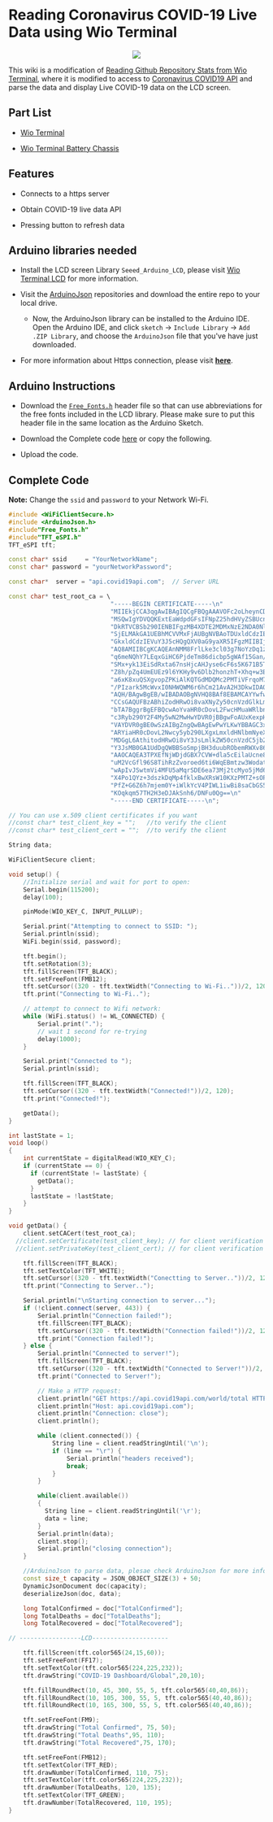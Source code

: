 # Reading Coronavirus COVID-19 Live Data using Wio Terminal

<div align=center><img src="https://files.seeedstudio.com/wiki/Wio-Terminal/img/COVID-19.gif"/></div>

This wiki is a modification of [Reading Github Repository Stats from Wio Terminal](https://wiki.seeedstudio.com/Wio-Terminal-Reading-Github/), where it is modified to access to [Coronavirus COVID19 API](https://covid19api.com/) and parse the data and display Live COVID-19 data on the LCD screen.

## Part List

- [Wio Terminal](https://www.seeedstudio.com/Wio-Terminal-p-4509.html)

- [Wio Terminal Battery Chassis](https://www.seeedstudio.com/Wio-Terminal-Chassis-Battery-p-4516.html)

## Features

- Connects to a https server

- Obtain COVID-19 live data API

- Pressing button to refresh data

## Arduino libraries needed

- Install the LCD screen Library `Seeed_Arduino_LCD`, please visit [Wio Terminal LCD](https://wiki.seeedstudio.com/Wio-Terminal-LCD-Overview/) for more information.

- Visit the [ArduinoJson](https://github.com/bblanchon/ArduinoJson) repositories and download the entire repo to your local drive.

    - Now, the ArduinoJson library can be installed to the Arduino IDE. Open the Arduino IDE, and click `sketch` -> `Include Library` -> `Add .ZIP Library`, and choose the `ArduinoJson` file that you've have just downloaded.

- For more information about Https connection, please visit [**here**](https://wiki.seeedstudio.com/Wio-Terminal-Wi-Fi/#wi-fi-https-connection-example-code).

## Arduino Instructions

- Download the [`Free_Fonts.h`](https://files.seeedstudio.com/wiki/Wio-Terminal/res/Free_Fonts.h) header file so that can use abbreviations for the free fonts included in the LCD library. Please make sure to put this header file in the same location as the Arduino Sketch.

- Download the Complete code [here](http://files.seeedstudio.com/wiki/Wio-Terminal/res/covid.zip) or copy the following.

- Upload the code.

## Complete Code

**Note:** Change the `ssid` and `password` to your Network Wi-Fi.


```cpp
#include <WiFiClientSecure.h>
#include <ArduinoJson.h>
#include"Free_Fonts.h"
#include"TFT_eSPI.h"
TFT_eSPI tft;

const char* ssid     = "YourNetworkName";
const char* password = "yourNetworkPassword";

const char*  server = "api.covid19api.com";  // Server URL

const char* test_root_ca = \
                            "-----BEGIN CERTIFICATE-----\n"
                            "MIIEkjCCA3qgAwIBAgIQCgFBQgAAAVOFc2oLheynCDANBgkqhkiG9w0BAQsFADA/\n"
                            "MSQwIgYDVQQKExtEaWdpdGFsIFNpZ25hdHVyZSBUcnVzdCBDby4xFzAVBgNVBAMT\n"
                            "DkRTVCBSb290IENBIFgzMB4XDTE2MDMxNzE2NDA0NloXDTIxMDMxNzE2NDA0Nlow\n"
                            "SjELMAkGA1UEBhMCVVMxFjAUBgNVBAoTDUxldCdzIEVuY3J5cHQxIzAhBgNVBAMT\n"
                            "GkxldCdzIEVuY3J5cHQgQXV0aG9yaXR5IFgzMIIBIjANBgkqhkiG9w0BAQEFAAOC\n"
                            "AQ8AMIIBCgKCAQEAnNMM8FrlLke3cl03g7NoYzDq1zUmGSXhvb418XCSL7e4S0EF\n"
                            "q6meNQhY7LEqxGiHC6PjdeTm86dicbp5gWAf15Gan/PQeGdxyGkOlZHP/uaZ6WA8\n"
                            "SMx+yk13EiSdRxta67nsHjcAHJyse6cF6s5K671B5TaYucv9bTyWaN8jKkKQDIZ0\n"
                            "Z8h/pZq4UmEUEz9l6YKHy9v6Dlb2honzhT+Xhq+w3Brvaw2VFn3EK6BlspkENnWA\n"
                            "a6xK8xuQSXgvopZPKiAlKQTGdMDQMc2PMTiVFrqoM7hD8bEfwzB/onkxEz0tNvjj\n"
                            "/PIzark5McWvxI0NHWQWM6r6hCm21AvA2H3DkwIDAQABo4IBfTCCAXkwEgYDVR0T\n"
                            "AQH/BAgwBgEB/wIBADAOBgNVHQ8BAf8EBAMCAYYwfwYIKwYBBQUHAQEEczBxMDIG\n"
                            "CCsGAQUFBzABhiZodHRwOi8vaXNyZy50cnVzdGlkLm9jc3AuaWRlbnRydXN0LmNv\n"
                            "bTA7BggrBgEFBQcwAoYvaHR0cDovL2FwcHMuaWRlbnRydXN0LmNvbS9yb290cy9k\n"
                            "c3Ryb290Y2F4My5wN2MwHwYDVR0jBBgwFoAUxKexpHsscfrb4UuQdf/EFWCFiRAw\n"
                            "VAYDVR0gBE0wSzAIBgZngQwBAgEwPwYLKwYBBAGC3xMBAQEwMDAuBggrBgEFBQcC\n"
                            "ARYiaHR0cDovL2Nwcy5yb290LXgxLmxldHNlbmNyeXB0Lm9yZzA8BgNVHR8ENTAz\n"
                            "MDGgL6AthitodHRwOi8vY3JsLmlkZW50cnVzdC5jb20vRFNUUk9PVENBWDNDUkwu\n"
                            "Y3JsMB0GA1UdDgQWBBSoSmpjBH3duubRObemRWXv86jsoTANBgkqhkiG9w0BAQsF\n"
                            "AAOCAQEA3TPXEfNjWDjdGBX7CVW+dla5cEilaUcne8IkCJLxWh9KEik3JHRRHGJo\n"
                            "uM2VcGfl96S8TihRzZvoroed6ti6WqEBmtzw3Wodatg+VyOeph4EYpr/1wXKtx8/\n"
                            "wApIvJSwtmVi4MFU5aMqrSDE6ea73Mj2tcMyo5jMd6jmeWUHK8so/joWUoHOUgwu\n"
                            "X4Po1QYz+3dszkDqMp4fklxBwXRsW10KXzPMTZ+sOPAveyxindmjkW8lGy+QsRlG\n"
                            "PfZ+G6Z6h7mjem0Y+iWlkYcV4PIWL1iwBi8saCbGS5jN2p8M+X+Q7UNKEkROb3N6\n"
                            "KOqkqm57TH2H3eDJAkSnh6/DNFu0Qg==\n"
                            "-----END CERTIFICATE-----\n";

// You can use x.509 client certificates if you want
//const char* test_client_key = "";   //to verify the client
//const char* test_client_cert = "";  //to verify the client

String data;

WiFiClientSecure client;

void setup() {
    //Initialize serial and wait for port to open:
    Serial.begin(115200);
    delay(100);

    pinMode(WIO_KEY_C, INPUT_PULLUP);

    Serial.print("Attempting to connect to SSID: ");
    Serial.println(ssid);
    WiFi.begin(ssid, password);

    tft.begin();
    tft.setRotation(3);
    tft.fillScreen(TFT_BLACK);
    tft.setFreeFont(FMB12);
    tft.setCursor((320 - tft.textWidth("Connecting to Wi-Fi.."))/2, 120);
    tft.print("Connecting to Wi-Fi..");

    // attempt to connect to Wifi network:
    while (WiFi.status() != WL_CONNECTED) {
        Serial.print(".");
        // wait 1 second for re-trying
        delay(1000);
    }

    Serial.print("Connected to ");
    Serial.println(ssid);

    tft.fillScreen(TFT_BLACK);
    tft.setCursor((320 - tft.textWidth("Connected!"))/2, 120);
    tft.print("Connected!");

    getData();
}

int lastState = 1;
void loop()
{
    int currentState = digitalRead(WIO_KEY_C);
    if (currentState == 0) {
      if (currentState != lastState) {
        getData();
      }
      lastState = !lastState;
    }
}

void getData() {
    client.setCACert(test_root_ca);
  //client.setCertificate(test_client_key); // for client verification
  //client.setPrivateKey(test_client_cert); // for client verification

    tft.fillScreen(TFT_BLACK);
    tft.setTextColor(TFT_WHITE);
    tft.setCursor((320 - tft.textWidth("Conectting to Server.."))/2, 120);
    tft.print("Connecting to Server..");

    Serial.println("\nStarting connection to server...");
    if (!client.connect(server, 443)) {
        Serial.println("Connection failed!");
        tft.fillScreen(TFT_BLACK);
        tft.setCursor((320 - tft.textWidth("Connection failed!"))/2, 120);
        tft.print("Connection failed!");
    } else {
        Serial.println("Connected to server!");
        tft.fillScreen(TFT_BLACK);
        tft.setCursor((320 - tft.textWidth("Connected to Server!"))/2, 120);
        tft.print("Connected to Server!");

        // Make a HTTP request:
        client.println("GET https://api.covid19api.com/world/total HTTP/1.0");
        client.println("Host: api.covid19api.com");
        client.println("Connection: close");
        client.println();

        while (client.connected()) {
            String line = client.readStringUntil('\n');
            if (line == "\r") {
                Serial.println("headers received");
                break;
            }
        }

        while(client.available())
        {
          String line = client.readStringUntil('\r');
          data = line;
        }
        Serial.println(data);
        client.stop();
        Serial.println("closing connection");
    }

    //ArduinoJson to parse data, plesae check ArduinoJson for more info
    const size_t capacity = JSON_OBJECT_SIZE(3) + 50;
    DynamicJsonDocument doc(capacity);
    deserializeJson(doc, data);

    long TotalConfirmed = doc["TotalConfirmed"];
    long TotalDeaths = doc["TotalDeaths"];
    long TotalRecovered = doc["TotalRecovered"];

// -----------------LCD---------------------

    tft.fillScreen(tft.color565(24,15,60));
    tft.setFreeFont(FF17);
    tft.setTextColor(tft.color565(224,225,232));
    tft.drawString("COVID-19 Dashboard/Global",20,10);

    tft.fillRoundRect(10, 45, 300, 55, 5, tft.color565(40,40,86));
    tft.fillRoundRect(10, 105, 300, 55, 5, tft.color565(40,40,86));
    tft.fillRoundRect(10, 165, 300, 55, 5, tft.color565(40,40,86));

    tft.setFreeFont(FM9);
    tft.drawString("Total Confirmed", 75, 50);
    tft.drawString("Total Deaths",95, 110);
    tft.drawString("Total Recovered",75, 170);

    tft.setFreeFont(FMB12);
    tft.setTextColor(TFT_RED);
    tft.drawNumber(TotalConfirmed, 110, 75);
    tft.setTextColor(tft.color565(224,225,232));
    tft.drawNumber(TotalDeaths, 120, 135);
    tft.setTextColor(TFT_GREEN);
    tft.drawNumber(TotalRecovered, 110, 195);
}
```
